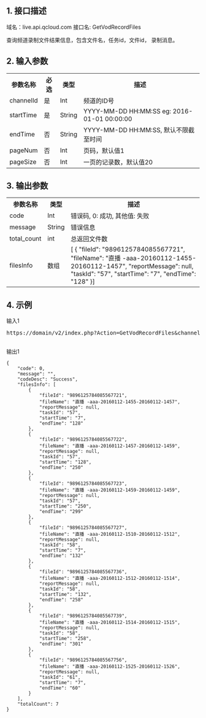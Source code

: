## 1. 接口描述
域名：live.api.qcloud.com
接口名: GetVodRecordFiles

查询频道录制文件结果信息，包含文件名，任务id，文件id， 录制消息。


## 2. 输入参数
</b></th>
<table class="t"><tbody><tr>
<th><b>参数名称</b></th>
<th><b>必选</b></th>
<th><b>类型</b></th>
<th><b>描述</b></th>
<tr>
<td> channelId
<td> <font color"red">是</font>
<td> Int
<td> 频道的ID号
<tr>
<td> startTime
<td> <font color"red">是</font>
<td> String
<td> YYYY-MM-DD HH:MM:SS 
eg: 2016-01-01 00:00:00
<tr>
<td> endTime
<td> <font color"red">否</font>
<td> String
<td> YYYY-MM-DD HH:MM:SS, 默认不限截至时间

<tr>
<td> pageNum
<td> <font color"red">否</font>
<td> Int
<td> 页码，默认值1
<tr>
<td> pageSize
<td> <font color"red">否</font>
<td> Int
<td> 一页的记录数，默认值20

</tbody></table>

</b></th>

## 3. 输出参数
</b></th>
<table class="t"><tbody><tr>
<th><b>参数名称</b></th>
<th><b>类型</b></th>
<th><b>描述</b></th>
<tr>
<td> code
<td> Int
<td> 错误码, 0: 成功, 其他值: 失败
<tr>
<td> message
<td> String
<td> 错误信息
<tr>
<td> total_count
<td> int
<td> 总返回文件数
<tr>
<td> filesInfo
<td> 数组
<td>   [ {
            "fileId": "9896125784085567721",
            "fileName": "直播 -aaa-20160112-1455-20160112-1457",
            "reportMessage": null,
            "taskId": "57",
            "startTime": "7",
            "endTime": "128"
        }]
</tbody></table>

</b></th>

## 4. 示例

输入1
<pre>
https://domain/v2/index.php?Action=GetVodRecordFiles&channelId=9896125784085535840&startTime=2016-01-01+00%3A00%3A00&pageNum=1&pageSize=20

</pre>

输出1
```
{
    "code": 0,
    "message": "",
    "codeDesc": "Success",
    "filesInfo": [
        {
            "fileId": "9896125784085567721",
            "fileName": "直播 -aaa-20160112-1455-20160112-1457",
            "reportMessage": null,
            "taskId": "57",
            "startTime": "7",
            "endTime": "128"
        },
        {
            "fileId": "9896125784085567722",
            "fileName": "直播 -aaa-20160112-1457-20160112-1459",
            "reportMessage": null,
            "taskId": "57",
            "startTime": "128",
            "endTime": "250"
        },
        {
            "fileId": "9896125784085567723",
            "fileName": "直播 -aaa-20160112-1459-20160112-1459",
            "reportMessage": null,
            "taskId": "57",
            "startTime": "250",
            "endTime": "299"
        },
        {
            "fileId": "9896125784085567727",
            "fileName": "直播 -aaa-20160112-1510-20160112-1512",
            "reportMessage": null,
            "taskId": "58",
            "startTime": "7",
            "endTime": "132"
        },
        {
            "fileId": "9896125784085567736",
            "fileName": "直播 -aaa-20160112-1512-20160112-1514",
            "reportMessage": null,
            "taskId": "58",
            "startTime": "132",
            "endTime": "258"
        },
        {
            "fileId": "9896125784085567739",
            "fileName": "直播 -aaa-20160112-1514-20160112-1515",
            "reportMessage": null,
            "taskId": "58",
            "startTime": "258",
            "endTime": "301"
        },
        {
            "fileId": "9896125784085567756",
            "fileName": "直播 -aaa-20160112-1525-20160112-1526",
            "reportMessage": null,
            "taskId": "61",
            "startTime": "7",
            "endTime": "60"
        }
    ],
    "totalCount": 7
}

```